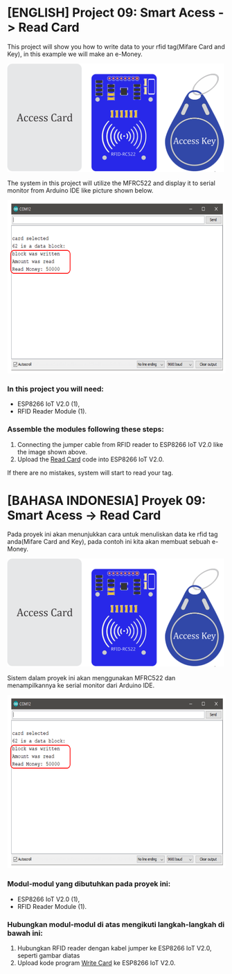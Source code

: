 
# [ENGLISH] Project 09: Smart Acess -> Read Card
This project will show you how to write data to your rfid tag(Mifare Card and Key), in this example we will make an e-Money.

<img src="/images/rc522.png" height="250">

The system in this project will utilize the MFRC522 and display it to serial monitor from Arduino IDE like picture shown below.

<img src="/images/write_data2.PNG" height="400">

### In this project you will need:
* ESP8266 IoT V2.0 (1),
* RFID Reader Module (1).

### Assemble the modules following these steps:
1. Connecting the jumper cable from RFID reader to ESP8266 IoT V2.0 like the image shown above.
3. Upload the [Read Card](/09_Smart_Access/Write_Card) code into ESP8266 IoT V2.0.

If there are no mistakes, system will start to read your tag. 

# [BAHASA INDONESIA] Proyek 09: Smart Acess -> Read Card
Pada proyek ini akan menunjukkan cara untuk menuliskan data ke rfid tag anda(Mifare Card and Key), pada contoh ini kita akan membuat sebuah e-Money. 

<img src="/images/rc522.png" height="250">

Sistem dalam proyek ini akan menggunakan MFRC522 dan menampilkannya ke serial monitor dari Arduino IDE.

<img src="/images/write_data2.PNG" height="400">

### Modul-modul yang dibutuhkan pada proyek ini:
* ESP8266 IoT V2.0 (1),
* RFID Reader Module (1).

### Hubungkan modul-modul di atas mengikuti langkah-langkah di bawah ini:
1. Hubungkan RFID reader dengan kabel jumper ke ESP8266 IoT V2.0, seperti gambar diatas
3. Upload kode program [Write Card](/09_Smart_Access/Write_Card) ke ESP8266 IoT V2.0.


